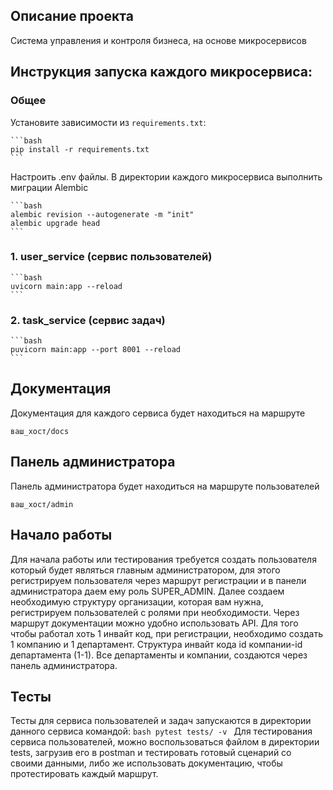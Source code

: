 ## Описание проекта
Cистема управления и контроля бизнеса, на основе микросервисов

## Инструкция запуска каждого микросервиса:
### Общее
Установите зависимости из `requirements.txt`:

    ```bash
    pip install -r requirements.txt
    ```
Настроить .env файлы.
В директории каждого микросервиса выполнить миграции Alembic

    ```bash
    alembic revision --autogenerate -m "init" 
    alembic upgrade head
    ```
### 1. user_service (сервис пользователей)

    ```bash
    uvicorn main:app --reload 
    ```
### 2. task_service (сервис задач)
    ```bash
    puvicorn main:app --port 8001 --reload 
    ```


## Документация
Документация для каждого сервиса будет находиться на маршруте
```http
ваш_хост/docs
```
## Панель администратора
Панель администратора будет находиться на маршруте пользователей
```http
ваш_хост/admin
```
## Начало работы
Для начала работы или тестирования требуется создать пользователя который будет являться главным администратором, для этого регистрируем пользователя через маршрут регистрации и в панели администратора даем ему роль SUPER_ADMIN.
Далее создаем необходимую структуру организации, которая вам нужна, регистрируем пользователей с ролями при необходимости. Через маршрут документации можно удобно использовать API. Для того чтобы работал хоть 1 инвайт код, при регистрации, необходимо создать 1 компанию и 1 департамент.
Структура инвайт кода id компании-id департамента (1-1). Все департаменты и компании, создаются через панель администратора.

## Тесты
Тесты для сервиса пользователей и задач запускаются в директории данного сервиса командой:
    ```bash
    pytest tests/ -v
    ```
Для тестирования сервиса пользователей, можно воспользоваться файлом в директории tests, загрузив его в postman и тестировать готовый сценарий со своими данными, либо же использовать документацию, чтобы протестировать каждый маршрут.
